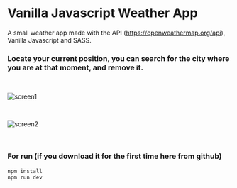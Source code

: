 # Vanilla Javascript Weather App

A small weather app made with the API (https://openweathermap.org/api), Vanilla Javascript and SASS.
 
### Locate your current position, you can search for the city where you are at that moment, and remove it.

<br>

![screen1](https://user-images.githubusercontent.com/43547833/63328197-028aad00-c330-11e9-9b78-78e9621094e9.png)

<br>

![screen2](https://user-images.githubusercontent.com/43547833/63328204-05859d80-c330-11e9-8677-9b896e8d5305.png)

<br>

### For run (if you download it for the first time here from github)

```
npm install
npm run dev
```

